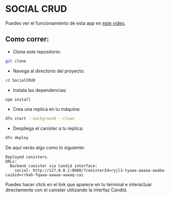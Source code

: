 # SOCIAL CRUD

Puedes ver el funcionamiento de esta app en [este video](https://www.youtube.com/watch?v=OWq9ZgK30lE). 

## Como correr:

* Clona este repositorio:
```bash
git clone 
```

* Navega al directorio del proyecto:
```bash
cd SocialCRUD
```

* Instala las dependencias:
```bash
npm install
```

* Crea una replica en tu máquina:
```bash
dfx start --background --clean
```

* Despliega el canister a tu replica:
```bash
dfx deploy
```

De aquí verás algo como lo siguiente:
```
Deployed canisters.
URLs:
  Backend canister via Candid interface:
    social: http://127.0.0.1:8000/?canisterId=ryjl3-tyaaa-aaaaa-aaaba-cai&id=rrkah-fqaaa-aaaaa-aaaaq-cai
```

Puedes hacer click en el link que aparece en tu terminal e interactuar directamente con el canister utilizando la interfaz Candid.